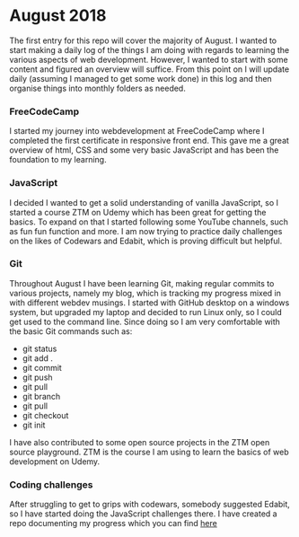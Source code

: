 # August 2018

The first entry for this repo will cover the majority of August. I wanted to start making a daily log of the things I am doing with regards to learning the various aspects of web development. However, I wanted to start with some content and figured an overview will suffice. From this point on I will update daily (assuming I managed to get some work done) in this log and then organise things into monthly folders as needed.

### FreeCodeCamp 

I started my journey into webdevelopment at FreeCodeCamp where I completed the first certificate in responsive front end. This gave me a great overview of html, CSS and some very basic JavaScript and has been the foundation to my learning.

### JavaScript

I decided I wanted to get a solid understanding of vanilla JavaScript, so I started a course ZTM on Udemy which has been great for getting the basics. To expand on that I started following some YouTube channels, such as fun fun function and more. I am now trying to practice daily challenges on the likes of Codewars and Edabit, which is proving difficult but helpful.

### Git

Throughout August I have been learning Git, making regular commits to various projects, namely my blog, which is tracking my progress mixed in with different webdev musings. I started with GitHub desktop on a windows system, but upgraded my laptop and decided to run Linux only, so I could get used to the command line. Since doing so I am very comfortable with the basic Git commands such as:

- git status
- git add .
- git commit
- git push
- git pull
- git branch
- git pull
- git checkout
- git init

I have also contributed to some open source projects in the ZTM open source playground. ZTM is the course I am using to learn the basics of web development on Udemy.

### Coding challenges

After struggling to get to grips with codewars, somebody suggested Edabit, so I have started doing the JavaScript challenges there. I have created a repo documenting my progress which you can find [here](https://github.com/shan5742/codingchallenges)
